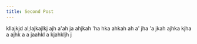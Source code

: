 ```yaml
---
title: Second Post
---
```


kllajkjd al;lajkajlkj ajh a'ah ja ahjkah 'ha hka
ahkah ah a' jha 'a jkah
ajhka kjha a
ajhk a
a jaahkl a kjahkljh j
